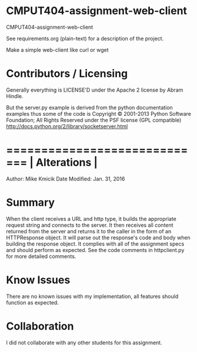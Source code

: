 CMPUT404-assignment-web-client
==============================

CMPUT404-assignment-web-client

See requirements.org (plain-text) for a description of the project.

Make a simple web-client like curl or wget

Contributors / Licensing
========================

Generally everything is LICENSE'D under the Apache 2 license by Abram Hindle.

But the server.py example is derived from the python documentation
examples thus some of the code is Copyright © 2001-2013 Python
Software Foundation; All Rights Reserved under the PSF license (GPL
compatible) http://docs.python.org/2/library/socketserver.html

=============================
| 		 Alterations 		|
=============================
Author: 		Mike Kmicik
Date Modified: 	Jan. 31, 2016

Summary
==========
When the client receives a URL and http type, it builds the appropriate request string and connects to the server. It then receives all content returned from the server and returns it to the caller in the form of an HTTPResponse object. It will parse out the response's code and body when building the response object. It complies with all of the assignment specs and should perform as expected. See the code comments in httpclient.py for more detailed comments.

Know Issues
==========
There are no known issues with my implementation, all features should function as expected.

Collaboration
=============
I did not collaborate with any other students for this assignment.